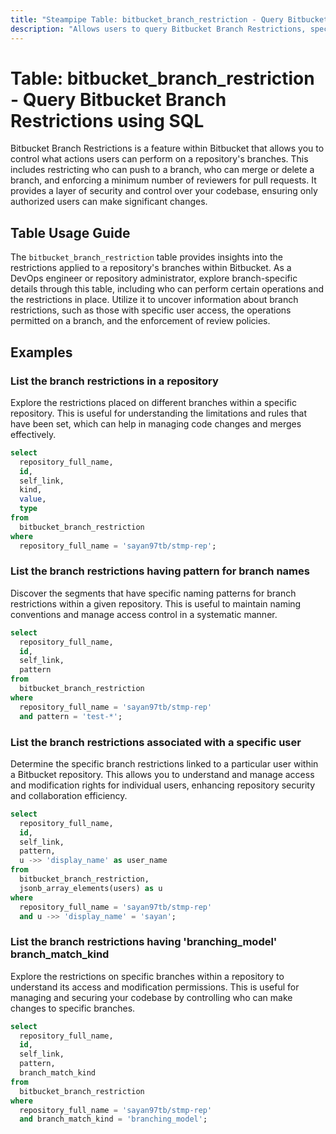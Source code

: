 ```yaml
---
title: "Steampipe Table: bitbucket_branch_restriction - Query Bitbucket Branch Restrictions using SQL"
description: "Allows users to query Bitbucket Branch Restrictions, specifically the restrictions applied to a repository's branches, providing insights into the level of access and operations permitted."
---
```


# Table: bitbucket_branch_restriction - Query Bitbucket Branch Restrictions using SQL

Bitbucket Branch Restrictions is a feature within Bitbucket that allows you to control what actions users can perform on a repository's branches. This includes restricting who can push to a branch, who can merge or delete a branch, and enforcing a minimum number of reviewers for pull requests. It provides a layer of security and control over your codebase, ensuring only authorized users can make significant changes.

## Table Usage Guide

The `bitbucket_branch_restriction` table provides insights into the restrictions applied to a repository's branches within Bitbucket. As a DevOps engineer or repository administrator, explore branch-specific details through this table, including who can perform certain operations and the restrictions in place. Utilize it to uncover information about branch restrictions, such as those with specific user access, the operations permitted on a branch, and the enforcement of review policies.

## Examples

### List the branch restrictions in a repository
Explore the restrictions placed on different branches within a specific repository. This is useful for understanding the limitations and rules that have been set, which can help in managing code changes and merges effectively.

```sql
select
  repository_full_name,
  id,
  self_link,
  kind,
  value,
  type
from
  bitbucket_branch_restriction
where
  repository_full_name = 'sayan97tb/stmp-rep';
```

### List the branch restrictions having pattern for branch names
Discover the segments that have specific naming patterns for branch restrictions within a given repository. This is useful to maintain naming conventions and manage access control in a systematic manner.

```sql
select
  repository_full_name,
  id,
  self_link,
  pattern
from
  bitbucket_branch_restriction
where
  repository_full_name = 'sayan97tb/stmp-rep'
  and pattern = 'test-*';
```

### List the branch restrictions associated with a specific user
Determine the specific branch restrictions linked to a particular user within a Bitbucket repository. This allows you to understand and manage access and modification rights for individual users, enhancing repository security and collaboration efficiency.

```sql
select
  repository_full_name,
  id,
  self_link,
  pattern,
  u ->> 'display_name' as user_name
from
  bitbucket_branch_restriction,
  jsonb_array_elements(users) as u
where
  repository_full_name = 'sayan97tb/stmp-rep'
  and u ->> 'display_name' = 'sayan';
```

### List the branch restrictions having 'branching_model' branch_match_kind
Explore the restrictions on specific branches within a repository to understand its access and modification permissions. This is useful for managing and securing your codebase by controlling who can make changes to specific branches.

```sql
select
  repository_full_name,
  id,
  self_link,
  pattern,
  branch_match_kind
from
  bitbucket_branch_restriction
where
  repository_full_name = 'sayan97tb/stmp-rep'
  and branch_match_kind = 'branching_model';
```